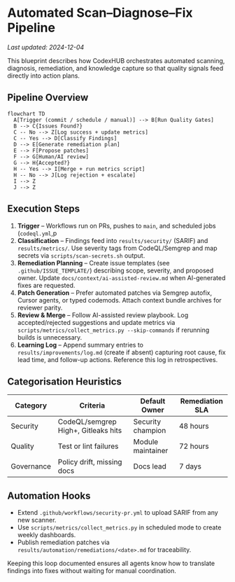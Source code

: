 # Automated Scan–Diagnose–Fix Pipeline

_Last updated: 2024-12-04_

This blueprint describes how CodexHUB orchestrates automated scanning, diagnosis, remediation,
and knowledge capture so that quality signals feed directly into action plans.

## Pipeline Overview

```mermaid
flowchart TD
  A[Trigger (commit / schedule / manual)] --> B[Run Quality Gates]
  B --> C{Issues Found?}
  C -- No --> Z[Log success + update metrics]
  C -- Yes --> D[Classify Findings]
  D --> E[Generate remediation plan]
  E --> F[Propose patches]
  F --> G[Human/AI review]
  G --> H{Accepted?}
  H -- Yes --> I[Merge + run metrics script]
  H -- No --> J[Log rejection + escalate]
  I --> Z
  J --> Z
```

## Execution Steps

1. **Trigger** – Workflows run on PRs, pushes to `main`, and scheduled jobs (`codeql.yml`,p
3. **Classification** – Findings feed into `results/security/` (SARIF) and `results/metrics/`. Use
   severity tags from CodeQL/Semgrep and map secrets via `scripts/scan-secrets.sh` output.
4. **Remediation Planning** – Create issue templates (see `.github/ISSUE_TEMPLATE/`) describing
   scope, severity, and proposed owner. Update `docs/context/ai-assisted-review.md` when AI-generated
   fixes are requested.
5. **Patch Generation** – Prefer automated patches via Semgrep autofix, Cursor agents, or
   typed codemods. Attach context bundle archives for reviewer parity.
6. **Review & Merge** – Follow AI-assisted review playbook. Log accepted/rejected suggestions and
   update metrics via `scripts/metrics/collect_metrics.py --skip-commands` if rerunning builds is
   unnecessary.
7. **Learning Log** – Append summary entries to `results/improvements/log.md` (create if absent)
   capturing root cause, fix lead time, and follow-up actions. Reference this log in retrospectives.

## Categorisation Heuristics

| Category   | Criteria                            | Default Owner     | Remediation SLA |
| ---------- | ----------------------------------- | ----------------- | --------------- |
| Security   | CodeQL/semgrep High+, Gitleaks hits | Security champion | 48 hours        |
| Quality    | Test or lint failures               | Module maintainer | 72 hours        |
| Governance | Policy drift, missing docs          | Docs lead         | 7 days          |

## Automation Hooks

- Extend `.github/workflows/security-pr.yml` to upload SARIF from any new scanner.
- Use `scripts/metrics/collect_metrics.py` in scheduled mode to create weekly dashboards.
- Publish remediation patches via `results/automation/remediations/<date>.md` for traceability.

Keeping this loop documented ensures all agents know how to translate findings into fixes without
waiting for manual coordination.

